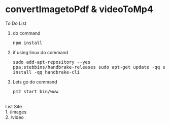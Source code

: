 # convertImagetoPdf & videoToMp4
To Do List
<br/>
1. do command <pre>npm install</pre>
2. if using linux do command <pre>sudo add-apt-repository --yes ppa:stebbins/handbrake-releases
sudo apt-get update -qq
sudo apt-get install -qq handbrake-cli</pre>
3. Lets go do command <pre>pm2 start bin/www</pre>
<br/>
List Site
<br/>
1. /images <br/>
2. /video <br/>
